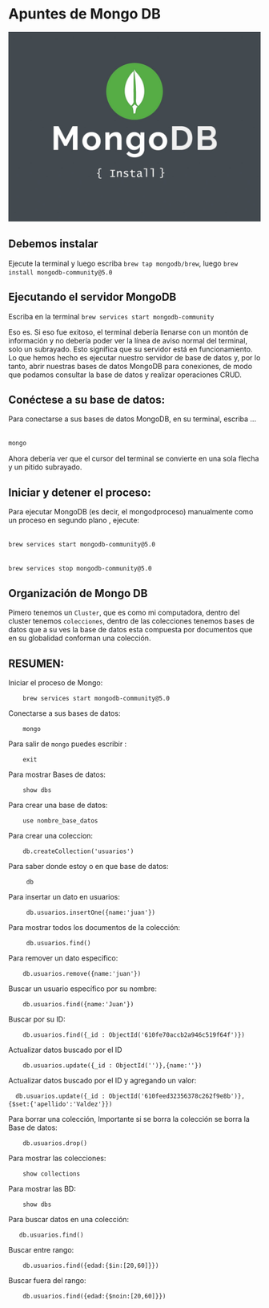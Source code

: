 # Apuntes de Mongo DB

![MongoDB](mongodb-install-1536x1152.jpeg)


## Debemos instalar 

Ejecute la terminal y luego escriba `brew tap mongodb/brew`, luego `brew install mongodb-community@5.0`

## Ejecutando el servidor MongoDB

Escriba en la terminal `brew services start mongodb-community`

Eso es. Si eso fue exitoso, el terminal debería llenarse con un montón de información y no debería poder ver la línea de aviso normal del terminal, solo un subrayado. Esto significa que su servidor está en funcionamiento. Lo que hemos hecho es ejecutar nuestro servidor de base de datos y, por lo tanto, abrir nuestras bases de datos MongoDB para conexiones, de modo que podamos consultar la base de datos y realizar operaciones CRUD.



## Conéctese a su base de datos:

Para conectarse a sus bases de datos MongoDB, en su terminal, escriba ...

```bash

mongo

```
Ahora debería ver que el cursor del terminal se convierte en una sola flecha y un pitido subrayado.

## Iniciar y detener el proceso:

Para ejecutar MongoDB (es decir, el mongodproceso) manualmente como un proceso en segundo plano , ejecute:

```bash

brew services start mongodb-community@5.0

```

```bash

brew services stop mongodb-community@5.0

```
## Organización de Mongo DB

Pimero tenemos un `Cluster`, que es como mi computadora, dentro del cluster tenemos `colecciones`, dentro de las colecciones tenemos bases de datos que a su ves la base de datos esta compuesta por documentos que en su globalidad conforman una colección.


## RESUMEN:

Iniciar el proceso de Mongo:
```apuntes
    brew services start mongodb-community@5.0
```
Conectarse a sus bases de datos:
```apuntes
    mongo
```
Para salir de `mongo` puedes escribir :
```apuntes
    exit
```
 Para mostrar Bases de datos:
```apuntes
    show dbs
```
Para crear una base de datos: 
```apuntes
    use nombre_base_datos
```
Para crear una coleccion: 
```apuntes
    db.createCollection('usuarios')
```
Para saber donde estoy o en que base de datos:
```apuntes
     db
```
Para insertar un dato en usuarios:
```apuntes
     db.usuarios.insertOne({name:'juan'})
```
Para mostrar todos los documentos de la colección:
```apuntes
     db.usuarios.find()
```
Para remover un dato especifico: 
```apuntes
    db.usuarios.remove({name:'juan'})
```
Buscar un usuario específico por su nombre:
```apuntes
    db.usuarios.find({name:'Juan'})
```
Buscar por su ID:
```apuntes
    db.usuarios.find({_id : ObjectId('610fe70accb2a946c519f64f')})
```
Actualizar datos buscado por el ID 
```apuntes
    db.usuarios.update({_id : ObjectId('')},{name:''})
```
   Actualizar datos buscado por el ID y agregando un valor:
```apuntes
  db.usuarios.update({_id : ObjectId('610feed32356378c262f9e8b')},{$set:{'apellido':'Valdez'}})
```
Para borrar una colección, Importante si se borra la colección se borra la Base de datos: 
```apuntes
    db.usuarios.drop()
```
Para mostrar las colecciones:
```apuntes
    show collections
```
Para mostrar las BD:
```apuntes
    show dbs
```
 Para buscar datos en una colección:
```apuntes
   db.usuarios.find()
```
Buscar entre rango:
```apuntes
    db.usuarios.find({edad:{$in:[20,60]}})
```
Buscar fuera del rango:
```apuntes
    db.usuarios.find({edad:{$noin:[20,60]}})
```





